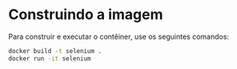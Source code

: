 # Construindo a imagem

Para construir e executar o contêiner, use os seguintes comandos:

```bash
docker build -t selenium .
docker run -it selenium
```